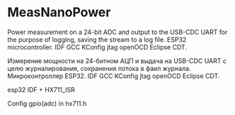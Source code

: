 # MeasNanoPower
Power measurement on a 24-bit ADC and output to the USB-CDC UART for the purpose of logging, saving the stream to a log file.
ESP32 microcontroller. IDF GCC KConfig jtag openOCD Eclipse CDT.


Измерение мощности на 24-битном АЦП и выдача на USB-CDC UART с целю журналирования, сохранения потока в фаил журнала.
Микроконтроллер ESP32. IDF GCC KConfig jtag openOCD Eclipse CDT. 

esp32 IDF + HX711_ISR

Сonfig gpio(adc) in hx711.h
